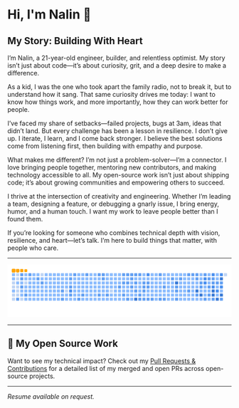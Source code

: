 

# Hi, I'm Nalin 👋

## My Story: Building With Heart

I’m Nalin, a 21-year-old engineer, builder, and relentless optimist. My story isn’t just about code—it’s about curiosity, grit, and a deep desire to make a difference.

As a kid, I was the one who took apart the family radio, not to break it, but to understand how it sang. That same curiosity drives me today: I want to know how things work, and more importantly, how they can work better for people.

I’ve faced my share of setbacks—failed projects, bugs at 3am, ideas that didn’t land. But every challenge has been a lesson in resilience. I don’t give up. I iterate, I learn, and I come back stronger. I believe the best solutions come from listening first, then building with empathy and purpose.

What makes me different? I’m not just a problem-solver—I’m a connector. I love bringing people together, mentoring new contributors, and making technology accessible to all. My open-source work isn’t just about shipping code; it’s about growing communities and empowering others to succeed.

I thrive at the intersection of creativity and engineering. Whether I’m leading a team, designing a feature, or debugging a gnarly issue, I bring energy, humor, and a human touch. I want my work to leave people better than I found them.

If you’re looking for someone who combines technical depth with vision, resilience, and heart—let’s talk. I’m here to build things that matter, with people who care.

---

![snake gif](./github-contribution-grid-snake.gif)

---


## 🚀 My Open Source Work

Want to see my technical impact? Check out my [Pull Requests & Contributions](./prs.md) for a detailed list of my merged and open PRs across open-source projects.

---

_Resume available on request._
